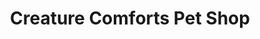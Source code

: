 ---
title: "Creature Comforts Pet Shop"
url: /pinedale/creature-comforts-pet-shop/
shop: Tiersalon
---